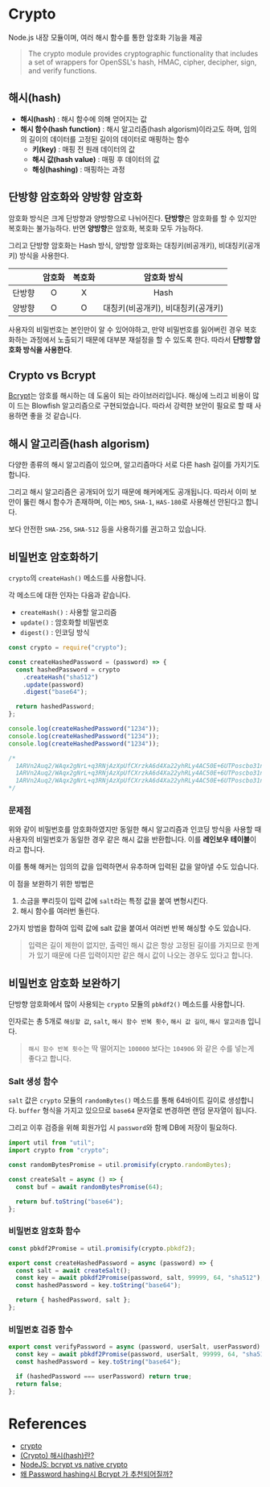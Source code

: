 # Crypto

Node.js 내장 모듈이며, 여러 해시 함수를 통한 암호화 기능을 제공

> The crypto module provides cryptographic functionality that includes a set of wrappers for OpenSSL's hash, HMAC, cipher, decipher, sign, and verify functions.

## 해시(hash)

- **해시(hash)** : 해시 함수에 의해 얻어지는 값
- **해시 함수(hash function)** : 해시 알고리즘(hash algorism)이라고도 하며, 임의의 길이의 데이터를 고정된 길이의 데이터로 매핑하는 함수
  - **키(key)** : 매핑 전 원래 데이터의 값
  - **해시 값(hash value)** : 매핑 후 데이터의 값
  - **해싱(hashing)** : 매핑하는 과정

## 단방향 암호화와 양방향 암호화

암호화 방식은 크게 단방향과 양방향으로 나뉘어진다. **단방향**은 암호화를 할 수 있지만 복호화는 불가능하다. 반면 **양방향**은 암호화, 복호화 모두 가능하다.

그리고 단방향 암호화는 Hash 방식, 양방향 암호화는 대칭키(비공개키), 비대칭키(공개키) 방식을 사용한다.

|        | 암호화 | 복호화 |            암호화 방식             |
| :----: | :----: | :----: | :--------------------------------: |
| 단방향 |   O    |   X    |                Hash                |
| 양방향 |   O    |   O    | 대칭키(비공개키), 비대칭키(공개키) |

사용자의 비밀번호는 본인만이 알 수 있어야하고, 만약 비밀번호를 잃어버린 경우 복호화하는 과정에서 노출되기 때문에 대부분 재설정을 할 수 있도록 한다. 따라서 **단방향 암호화 방식을 사용한다**.

## Crypto vs Bcrypt

[Bcrypt](https://github.com/kelektiv/node.bcrypt.js)는 암호를 해시하는 데 도움이 되는 라이브러리입니다. 해싱에 느리고 비용이 많이 드는 Blowfish 알고리즘으로 구현되었습니다. 따라서 강력한 보안이 필요로 할 때 사용하면 좋을 것 같습니다.

## 해시 알고리즘(hash algorism)

다양한 종류의 해시 알고리즘이 있으며, 알고리즘마다 서로 다른 hash 길이를 가지기도 합니다.

그리고 해시 알고리즘은 공개되어 있기 때문에 해커에게도 공개됩니다. 따라서 이미 보안이 뚫린 해시 함수가 존재하며, 이는 `MD5`, `SHA-1`, `HAS-180`로 사용해선 안된다고 합니다.

보다 안전한 `SHA-256`, `SHA-512` 등을 사용하기를 권고하고 있습니다.

## 비밀번호 암호화하기

`crypto`의 `createHash()` 메소드를 사용합니다.

각 메소드에 대한 인자는 다음과 같습니다.

- `createHash()` : 사용할 알고리즘
- `update()` : 암호화할 비밀번호
- `digest()` : 인코딩 방식

```javascript
const crypto = require("crypto");

const createHashedPassword = (password) => {
  const hashedPassword = crypto
    .createHash("sha512")
    .update(password)
    .digest("base64");

  return hashedPassword;
};

console.log(createHashedPassword("1234"));
console.log(createHashedPassword("1234"));
console.log(createHashedPassword("1234"));

/*
  1ARVn2Auq2/WAqx2gNrL+q3RNjAzXpUfCXrzkA6d4Xa22yhRLy4AC50E+6UTPoscbo31nbOoq51gvkuXzJ6B2w==
  1ARVn2Auq2/WAqx2gNrL+q3RNjAzXpUfCXrzkA6d4Xa22yhRLy4AC50E+6UTPoscbo31nbOoq51gvkuXzJ6B2w==
  1ARVn2Auq2/WAqx2gNrL+q3RNjAzXpUfCXrzkA6d4Xa22yhRLy4AC50E+6UTPoscbo31nbOoq51gvkuXzJ6B2w==
*/
```

### 문제점

위와 같이 비밀번호를 암호화하였지만 동일한 해시 알고리즘과 인코딩 방식을 사용할 때 사용자의 비밀번호가 동일한 경우 같은 해시 값을 반환합니다. 이를 **레인보우 테이블**이라고 합니다.

이를 통해 해커는 임의의 값을 입력하면서 유추하며 입력된 값을 알아낼 수도 있습니다.

이 점을 보완하기 위한 방법은

1. 소금을 뿌리듯이 입력 값에 `salt`라는 특정 값을 붙여 변형시킨다.
2. 해시 함수를 여러번 돌린다.

2가지 방법을 합하여 입력 값에 salt 값을 붙여서 여러번 반복 해싱할 수도 있습니다.

> 입력은 길이 제한이 없지만, 출력인 해시 값은 항상 고정된 길이를 가지므로 한계가 있기 때문에 다른 입력이지만 같은 해시 값이 나오는 경우도 있다고 합니다.

## 비밀번호 암호화 보완하기

단방향 암호화에서 많이 사용되는 `crypto` 모듈의 `pbkdf2()` 메소드를 사용합니다.

인자로는 총 5개로 `해싱할 값`, `salt`, `해시 함수 반복 횟수`, `해시 값 길이`, `해시 알고리즘` 입니다.

> `해시 함수 반복 횟수`는 딱 떨어지는 `100000` 보다는 `104906` 와 같은 수를 넣는게 좋다고 합니다.

### Salt 생성 함수

`salt` 값은 `crypto` 모듈의 `randomBytes()` 메소드를 통해 64바이트 길이로 생성합니다. `buffer` 형식을 가지고 있으므로 `base64` 문자열로 변경하면 랜덤 문자열이 됩니다.

그리고 이후 검증을 위해 회원가입 시 `password`와 함께 DB에 저장이 필요하다.

```javascript
import util from "util";
import crypto from "crypto";

const randomBytesPromise = util.promisify(crypto.randomBytes);

const createSalt = async () => {
  const buf = await randomBytesPromise(64);

  return buf.toString("base64");
};
```

### 비밀번호 암호화 함수

```javascript
const pbkdf2Promise = util.promisify(crypto.pbkdf2);

export const createHashedPassword = async (password) => {
  const salt = await createSalt();
  const key = await pbkdf2Promise(password, salt, 99999, 64, "sha512");
  const hashedPassword = key.toString("base64");

  return { hashedPassword, salt };
};
```

### 비밀번호 검증 함수

```javascript
export const verifyPassword = async (password, userSalt, userPassword) => {
  const key = await pbkdf2Promise(password, userSalt, 99999, 64, "sha512");
  const hashedPassword = key.toString("base64");

  if (hashedPassword === userPassword) return true;
  return false;
};
```

# References

- [crypto](https://nodejs.org/api/crypto.html)
- [(Crypto) 해시(hash)란?](https://medium.com/@su_bak/crypto-%ED%95%B4%EC%8B%9C-hash-%EB%9E%80-6962be197523)
- [NodeJS: bcrypt vs native crypto](https://stackoverflow.com/questions/6951867/nodejs-bcrypt-vs-native-crypto)
- [왜 Password hashing시 Bcrypt 가 추천되어질까?](https://velog.io/@kylexid/%EC%99%9C-bcrypt-%EC%95%94%ED%98%B8%ED%99%94-%EB%B0%A9%EC%8B%9D%EC%9D%B4-%EC%B6%94%EC%B2%9C%EB%90%98%EC%96%B4%EC%A7%88%EA%B9%8C#%EC%9A%94%EC%95%BD)
